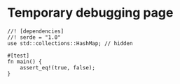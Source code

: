 # Temporary debugging page

```rust-test
//! [dependencies]
//! serde = "1.0"
use std::collections::HashMap; // hidden

#[test]
fn main() {
    assert_eq!(true, false);
}

```